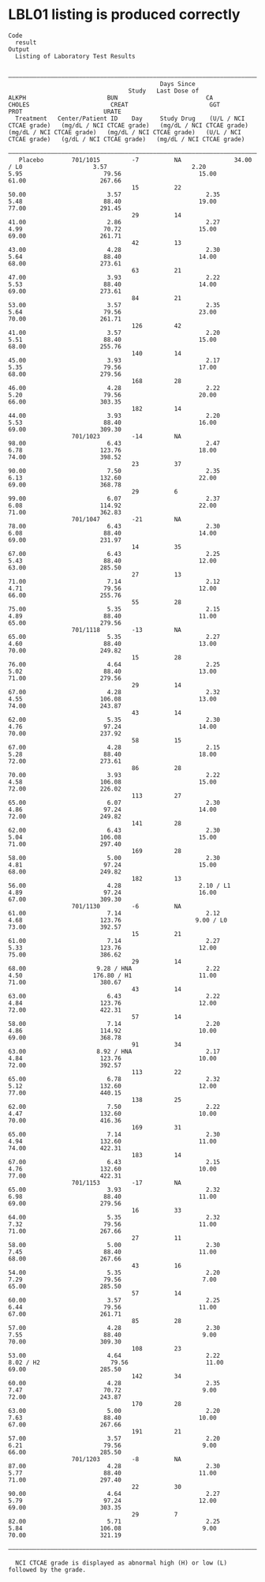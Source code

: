 # LBL01 listing is produced correctly

    Code
      result
    Output
      Listing of Laboratory Test Results
      
      ———————————————————————————————————————————————————————————————————————————————————————————————————————————————————————————————————————————————————————————————————————————————————————————————————————————————————————————————————————————————————————————————————————————————
                                               Days Since                                                                                                                                                                                                                            
                                      Study   Last Dose of            ALKPH                       BUN                         CA                        CHOLES                       CREAT                       GGT                       PROT                       URATE          
      Treatment   Center/Patient ID    Day     Study Drug    (U/L / NCI CTCAE grade)   (mg/dL / NCI CTCAE grade)   (mg/dL / NCI CTCAE grade)   (mg/dL / NCI CTCAE grade)   (mg/dL / NCI CTCAE grade)   (U/L / NCI CTCAE grade)   (g/dL / NCI CTCAE grade)   (mg/dL / NCI CTCAE grade)
      ———————————————————————————————————————————————————————————————————————————————————————————————————————————————————————————————————————————————————————————————————————————————————————————————————————————————————————————————————————————————————————————————————————————————
       Placebo        701/1015         -7          NA               34.00 / L0                    3.57                        2.20                        5.95                       79.56                      15.00                      61.00                     267.66          
                                       15          22                 50.00                       3.57                        2.35                        5.48                       88.40                      19.00                      77.00                     291.45          
                                       29          14                 41.00                       2.86                        2.27                        4.99                       70.72                      15.00                      69.00                     261.71          
                                       42          13                 43.00                       4.28                        2.30                        5.64                       88.40                      14.00                      68.00                     273.61          
                                       63          21                 47.00                       3.93                        2.22                        5.53                       88.40                      14.00                      69.00                     273.61          
                                       84          21                 53.00                       3.57                        2.35                        5.64                       79.56                      23.00                      70.00                     261.71          
                                       126         42                 41.00                       3.57                        2.20                        5.51                       88.40                      15.00                      68.00                     255.76          
                                       140         14                 45.00                       3.93                        2.17                        5.35                       79.56                      17.00                      68.00                     279.56          
                                       168         28                 46.00                       4.28                        2.22                        5.20                       79.56                      20.00                      66.00                     303.35          
                                       182         14                 44.00                       3.93                        2.20                        5.53                       88.40                      16.00                      69.00                     309.30          
                      701/1023         -14         NA                 98.00                       6.43                        2.47                        6.78                      123.76                      18.00                      74.00                     398.52          
                                       23          37                 90.00                       7.50                        2.35                        6.13                      132.60                      22.00                      69.00                     368.78          
                                       29          6                  99.00                       6.07                        2.37                        6.08                      114.92                      22.00                      71.00                     362.83          
                      701/1047         -21         NA                 78.00                       6.43                        2.30                        6.08                       88.40                      14.00                      69.00                     231.97          
                                       14          35                 67.00                       6.43                        2.25                        5.43                       88.40                      12.00                      63.00                     285.50          
                                       27          13                 71.00                       7.14                        2.12                        4.71                       79.56                      12.00                      66.00                     255.76          
                                       55          28                 75.00                       5.35                        2.15                        4.89                       88.40                      11.00                      65.00                     279.56          
                      701/1118         -13         NA                 65.00                       5.35                        2.27                        4.60                       88.40                      13.00                      70.00                     249.82          
                                       15          28                 76.00                       4.64                        2.25                        5.02                       88.40                      13.00                      71.00                     279.56          
                                       29          14                 67.00                       4.28                        2.32                        4.55                      106.08                      13.00                      74.00                     243.87          
                                       43          14                 62.00                       5.35                        2.30                        4.76                       97.24                      14.00                      70.00                     237.92          
                                       58          15                 67.00                       4.28                        2.15                        5.28                       88.40                      18.00                      72.00                     273.61          
                                       86          28                 70.00                       3.93                        2.22                        4.58                      106.08                      15.00                      72.00                     226.02          
                                       113         27                 65.00                       6.07                        2.30                        4.86                       97.24                      14.00                      72.00                     249.82          
                                       141         28                 62.00                       6.43                        2.30                        5.04                      106.08                      15.00                      71.00                     297.40          
                                       169         28                 58.00                       5.00                        2.30                        4.81                       97.24                      15.00                      68.00                     249.82          
                                       182         13                 56.00                       4.28                      2.10 / L1                     4.89                       97.24                      16.00                      67.00                     309.30          
                      701/1130         -6          NA                 61.00                       7.14                        2.12                        4.68                      123.76                     9.00 / L0                   73.00                     392.57          
                                       15          21                 61.00                       7.14                        2.27                        5.33                      123.76                      12.00                      75.00                     386.62          
                                       29          14                 68.00                    9.28 / HNA                     2.22                        4.50                    176.80 / H1                   11.00                      71.00                     380.67          
                                       43          14                 63.00                       6.43                        2.22                        4.84                      123.76                      12.00                      72.00                     422.31          
                                       57          14                 58.00                       7.14                        2.20                        4.86                      114.92                      10.00                      69.00                     368.78          
                                       91          34                 63.00                    8.92 / HNA                     2.17                        4.84                      123.76                      10.00                      72.00                     392.57          
                                       113         22                 65.00                       6.78                        2.32                        5.12                      132.60                      12.00                      77.00                     440.15          
                                       138         25                 62.00                       7.50                        2.22                        4.47                      132.60                      10.00                      70.00                     416.36          
                                       169         31                 65.00                       7.14                        2.30                        4.94                      132.60                      11.00                      74.00                     422.31          
                                       183         14                 67.00                       6.43                        2.15                        4.76                      132.60                      10.00                      77.00                     422.31          
                      701/1153         -17         NA                 65.00                       3.93                        2.32                        6.98                       88.40                      11.00                      69.00                     279.56          
                                       16          33                 64.00                       5.35                        2.32                        7.32                       79.56                      11.00                      71.00                     267.66          
                                       27          11                 58.00                       5.00                        2.30                        7.45                       88.40                      11.00                      68.00                     267.66          
                                       43          16                 54.00                       5.35                        2.20                        7.29                       79.56                       7.00                      65.00                     285.50          
                                       57          14                 60.00                       3.57                        2.25                        6.44                       79.56                      11.00                      67.00                     261.71          
                                       85          28                 57.00                       4.28                        2.30                        7.55                       88.40                       9.00                      70.00                     309.30          
                                       108         23                 53.00                       4.64                        2.22                      8.02 / H2                    79.56                      11.00                      69.00                     285.50          
                                       142         34                 60.00                       4.28                        2.35                        7.47                       70.72                       9.00                      72.00                     243.87          
                                       170         28                 63.00                       5.00                        2.20                        7.63                       88.40                      10.00                      67.00                     267.66          
                                       191         21                 57.00                       3.57                        2.20                        6.21                       79.56                       9.00                      66.00                     285.50          
                      701/1203         -8          NA                 87.00                       4.28                        2.30                        5.77                       88.40                      11.00                      71.00                     297.40          
                                       22          30                 90.00                       4.64                        2.27                        5.79                       97.24                      12.00                      69.00                     303.35          
                                       29          7                  82.00                       5.71                        2.25                        5.84                      106.08                       9.00                      70.00                     321.19          
      ———————————————————————————————————————————————————————————————————————————————————————————————————————————————————————————————————————————————————————————————————————————————————————————————————————————————————————————————————————————————————————————————————————————————
      
      NCI CTCAE grade is displayed as abnormal high (H) or low (L) followed by the grade.

